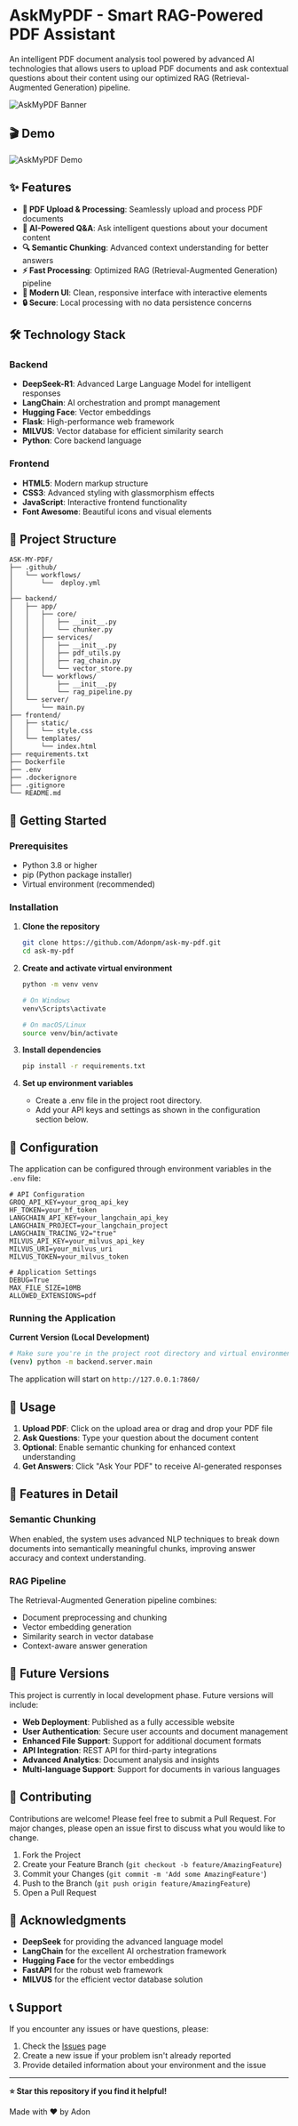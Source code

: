 # AskMyPDF -  Smart RAG-Powered PDF Assistant

An intelligent PDF document analysis tool powered by advanced AI technologies that allows users to upload PDF documents and ask contextual questions about their content using our optimized RAG (Retrieval-Augmented Generation) pipeline.

![AskMyPDF Banner](https://img.shields.io/badge/AskMyPDF-Smart%20RAG--Powered%20PDF%20Assistant-blue?style=for-the-badge)

## 🎬 Demo

![AskMyPDF Demo](demo/ask-my-pdf-demo-video.gif)

## ✨ Features

- **📄 PDF Upload & Processing**: Seamlessly upload and process PDF documents
- **🤖 AI-Powered Q&A**: Ask intelligent questions about your document content
- **🔍 Semantic Chunking**: Advanced context understanding for better answers
- **⚡ Fast Processing**: Optimized RAG (Retrieval-Augmented Generation) pipeline
- **🎨 Modern UI**: Clean, responsive interface with interactive elements
- **🔒 Secure**: Local processing with no data persistence concerns

## 🛠️ Technology Stack

### Backend
- **DeepSeek-R1**: Advanced Large Language Model for intelligent responses
- **LangChain**: AI orchestration and prompt management
- **Hugging Face**: Vector embeddings
- **Flask**: High-performance web framework
- **MILVUS**: Vector database for efficient similarity search
- **Python**: Core backend language

### Frontend
- **HTML5**: Modern markup structure
- **CSS3**: Advanced styling with glassmorphism effects
- **JavaScript**: Interactive frontend functionality
- **Font Awesome**: Beautiful icons and visual elements

## 📁 Project Structure

```
ASK-MY-PDF/
├── .github/
│   └── workflows/
│       └──  deploy.yml
│ 
├── backend/
│   ├── app/
│   │   ├── core/
│   │   │   ├── __init__.py
│   │   │   └── chunker.py
│   │   ├── services/
│   │   │   ├── __init__.py
│   │   │   ├── pdf_utils.py
│   │   │   ├── rag_chain.py
│   │   │   └── vector_store.py
│   │   └── workflows/
│   │       ├── __init__.py
│   │       └── rag_pipeline.py
│   └── server/
│       └── main.py
├── frontend/
│   ├── static/
│   │   └── style.css
│   └── templates/
│       └── index.html
├── requirements.txt
├── Dockerfile
├── .env
├── .dockerignore
├── .gitignore
└── README.md
```

## 🚀 Getting Started

### Prerequisites

- Python 3.8 or higher
- pip (Python package installer)
- Virtual environment (recommended)

### Installation

1. **Clone the repository**
   ```bash
   git clone https://github.com/Adonpm/ask-my-pdf.git
   cd ask-my-pdf
   ```

2. **Create and activate virtual environment**
   ```bash
   python -m venv venv
   
   # On Windows
   venv\Scripts\activate
   
   # On macOS/Linux
   source venv/bin/activate
   ```

3. **Install dependencies**
   ```bash
   pip install -r requirements.txt
   ```

4. **Set up environment variables**
   - Create a .env file in the project root directory.
   - Add your API keys and settings as shown in the configuration section below.

## 🔧 Configuration

The application can be configured through environment variables in the `.env` file:

```env
# API Configuration
GROQ_API_KEY=your_groq_api_key
HF_TOKEN=your_hf_token
LANGCHAIN_API_KEY=your_langchain_api_key
LANGCHAIN_PROJECT=your_langchain_project
LANGCHAIN_TRACING_V2="true"
MILVUS_API_KEY=your_milvus_api_key
MILVUS_URI=your_milvus_uri
MILVUS_TOKEN=your_milvus_token

# Application Settings
DEBUG=True
MAX_FILE_SIZE=10MB
ALLOWED_EXTENSIONS=pdf
```

### Running the Application

**Current Version (Local Development)**
```bash
# Make sure you're in the project root directory and virtual environment is activated
(venv) python -m backend.server.main
```

The application will start on `http://127.0.0.1:7860/` 

## 🎯 Usage

1. **Upload PDF**: Click on the upload area or drag and drop your PDF file
2. **Ask Questions**: Type your question about the document content
3. **Optional**: Enable semantic chunking for enhanced context understanding
4. **Get Answers**: Click "Ask Your PDF" to receive AI-generated responses

## 🌟 Features in Detail

### Semantic Chunking
When enabled, the system uses advanced NLP techniques to break down documents into semantically meaningful chunks, improving answer accuracy and context understanding.

### RAG Pipeline
The Retrieval-Augmented Generation pipeline combines:
- Document preprocessing and chunking
- Vector embedding generation
- Similarity search in vector database
- Context-aware answer generation

## 🔮 Future Versions

This project is currently in local development phase. Future versions will include:

- **Web Deployment**: Published as a fully accessible website
- **User Authentication**: Secure user accounts and document management
- **Enhanced File Support**: Support for additional document formats
- **API Integration**: REST API for third-party integrations
- **Advanced Analytics**: Document analysis and insights
- **Multi-language Support**: Support for documents in various languages

## 🤝 Contributing

Contributions are welcome! Please feel free to submit a Pull Request. For major changes, please open an issue first to discuss what you would like to change.

1. Fork the Project
2. Create your Feature Branch (`git checkout -b feature/AmazingFeature`)
3. Commit your Changes (`git commit -m 'Add some AmazingFeature'`)
4. Push to the Branch (`git push origin feature/AmazingFeature`)
5. Open a Pull Request

## 🙏 Acknowledgments

- **DeepSeek** for providing the advanced language model
- **LangChain** for the excellent AI orchestration framework
- **Hugging Face** for the vector embeddings
- **FastAPI** for the robust web framework
- **MILVUS** for the efficient vector database solution

## 📞 Support

If you encounter any issues or have questions, please:

1. Check the [Issues](https://github.com/Adonpm/ask-my-pdf/issues) page
2. Create a new issue if your problem isn't already reported
3. Provide detailed information about your environment and the issue

---

**⭐ Star this repository if you find it helpful!**

Made with ❤️ by Adon